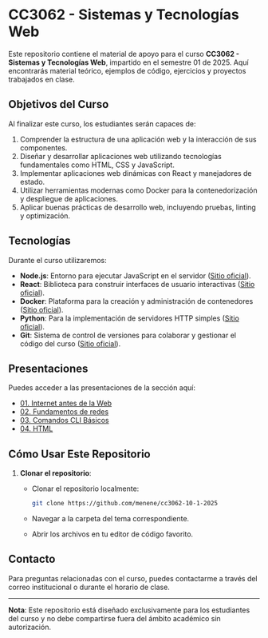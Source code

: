 # CC3062 - Sistemas y Tecnologías Web

Este repositorio contiene el material de apoyo para el curso **CC3062 - Sistemas y Tecnologías Web**, impartido en el semestre 01 de 2025. Aquí encontrarás material teórico, ejemplos de código, ejercicios y proyectos trabajados en clase.

## Objetivos del Curso

Al finalizar este curso, los estudiantes serán capaces de:

1. Comprender la estructura de una aplicación web y la interacción de sus componentes.
2. Diseñar y desarrollar aplicaciones web utilizando tecnologías fundamentales como HTML, CSS y JavaScript.
3. Implementar aplicaciones web dinámicas con React y manejadores de estado.
4. Utilizar herramientas modernas como Docker para la contenedorización y despliegue de aplicaciones.
5. Aplicar buenas prácticas de desarrollo web, incluyendo pruebas, linting y optimización.

## Tecnologías

Durante el curso utilizaremos:

- **Node.js**: Entorno para ejecutar JavaScript en el servidor ([Sitio oficial](https://nodejs.org/)).
- **React**: Biblioteca para construir interfaces de usuario interactivas ([Sitio oficial](https://reactjs.org/)).
- **Docker**: Plataforma para la creación y administración de contenedores ([Sitio oficial](https://www.docker.com/)).
- **Python**: Para la implementación de servidores HTTP simples ([Sitio oficial](https://python.org/)).
- **Git**: Sistema de control de versiones para colaborar y gestionar el código del curso ([Sitio oficial](https://git-scm.com/)).

## Presentaciones
Puedes acceder a las presentaciones de la sección aquí:
- [01. Internet antes de la Web](https://menene.github.io/cc3062/01-internet-antes-web.html)
- [02. Fundamentos de redes](https://menene.github.io/cc3062/02-fundamentos-redes.html)
- [03. Comandos CLI Básicos](https://menene.github.io/cc3062/03-comandos-cli.html)
- [04. HTML](https://menene.github.io/cc3062/04-html.html)


## Cómo Usar Este Repositorio

1. **Clonar el repositorio**:
   - Clonar el repositorio localmente:

     ```bash
     git clone https://github.com/menene/cc3062-10-1-2025
     ```
   - Navegar a la carpeta del tema correspondiente.
   - Abrir los archivos en tu editor de código favorito.


## Contacto

Para preguntas relacionadas con el curso, puedes contactarme a través del correo institucional o durante el horario de clase.

---

**Nota**: Este repositorio está diseñado exclusivamente para los estudiantes del curso y no debe compartirse fuera del ámbito académico sin autorización.

